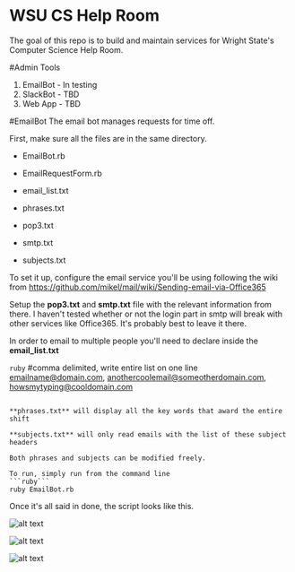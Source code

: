 # WSU CS Help Room
The goal of this repo is to build and maintain services for Wright State's Computer Science Help Room. 

#Admin Tools

1. EmailBot - In testing
2. SlackBot - TBD
3. Web App  - TBD

#EmailBot
The email bot manages requests for time off.

First, make sure all the files are in the same directory.
* EmailBot.rb	

* EmailRequestForm.rb

* email_list.txt	

* phrases.txt	

* pop3.txt	

* smtp.txt	

* subjects.txt

To set it up, configure the email service you'll be using following the wiki from https://github.com/mikel/mail/wiki/Sending-email-via-Office365



Setup the **pop3.txt** and **smtp.txt** file with the relevant information from there. I haven't tested whether or not the login part in smtp will break with other services like Office365. It's probably best to leave it there.

In order to email to multiple people you'll need to declare inside the **email_list.txt**

```ruby```
#comma delimited, write entire list on one line
emailname@domain.com, anothercoolemail@someotherdomain.com, howsmytyping@cooldomain.com 
```

**phrases.txt** will display all the key words that award the entire shift

**subjects.txt** will only read emails with the list of these subject headers

Both phrases and subjects can be modified freely.

To run, simply run from the command line 
```ruby```
ruby EmailBot.rb
````
Once it's all said in done, the script looks like this.

![alt text](http://i.imgur.com/82Qg4Rd.png "First message")

![alt text](http://i.imgur.com/SuPmtk1.png "Someone replying, being rewarded that time")

![alt text](http://i.imgur.com/3tssmb2.png "Someone replying to only part of the time")
